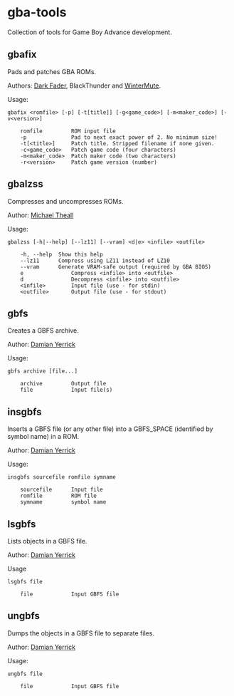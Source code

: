 # gba-tools

Collection of tools for Game Boy Advance development.

## gbafix

Pads and patches GBA ROMs.

Authors: [Dark Fader](https://github.com/darkfader), BlackThunder and [WinterMute](https://github.com/WinterMute).

Usage:
```
gbafix <romfile> [-p] [-t[title]] [-g<game_code>] [-m<maker_code>] [-v<version>]

    romfile         ROM input file
    -p              Pad to next exact power of 2. No minimum size!
    -t[<title>]     Patch title. Stripped filename if none given.
    -c<game_code>   Patch game code (four characters)
    -m<maker_code>  Patch maker code (two characters)
    -r<version>     Patch game version (number)
```

## gbalzss

Compresses and uncompresses ROMs.

Author: [Michael Theall](https://github.com/mtheall)

Usage:
```
gbalzss [-h|--help] [--lz11] [--vram] <d|e> <infile> <outfile>

    -h, --help  Show this help
    --lz11      Compress using LZ11 instead of LZ10
    --vram      Generate VRAM-safe output (required by GBA BIOS)
    e               Compress <infile> into <outfile>
    d               Decompress <infile> into <outfile>
    <infile>        Input file (use - for stdin)
    <outfile>       Output file (use - for stdout)
```

## gbfs

Creates a GBFS archive.

Author: [Damian Yerrick](https://github.com/pinobatch)

Usage:
```
gbfs archive [file...]

    archive         Output file
    file            Input file(s)
```

## insgbfs

Inserts a GBFS file (or any other file) into a GBFS_SPACE (identified by symbol name) in a ROM.

Author: [Damian Yerrick](https://github.com/pinobatch)

Usage:
```
insgbfs sourcefile romfile symname

    sourcefile      Input file
    romfile         ROM file
    symname         symbol name
```

## lsgbfs

Lists objects in a GBFS file.

Author: [Damian Yerrick](https://github.com/pinobatch)

Usage
```
lsgbfs file

    file            Input GBFS file
```

## ungbfs

Dumps the objects in a GBFS file to separate files.

Author: [Damian Yerrick](https://github.com/pinobatch)

Usage:
```
ungbfs file

    file            Input GBFS file
```
